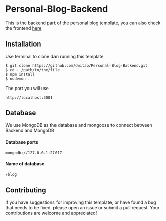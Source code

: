# Personal-Blog-Backend
This is the backend part of the personal blog template, you can also check the frontend [here](https://github.com/dwitap/Personal-Blog-Frontend)

## Installation
Use terminal to clone dan running this template
```
$ git clone https://github.com/dwitap/Personal-Blog-Backend.git
$ cd ../path/to/the/file
$ npm install
$ nodemon .
```
The port you will use
```
http://localhost:3001
```
## Database
We use MongoDB as the database and mongoose to connect between Backend and MongoDB

#### Database ports
```
mongodb://127.0.0.1:27017
```
#### Name of database
```
/blog
```

## Contributing
If you have suggestions for improving this template, or have found a bug that needs to be fixed, please open an issue or submit a pull request. Your contributions are welcome and appreciated!
